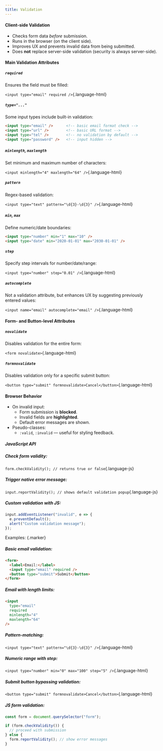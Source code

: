 ```yaml
---
title: Validation
---
```



#### Client-side Validation

- Checks form data *before* submission.
- Runs in the browser (on the client side).
- Improves UX and prevents invalid data from being submitted.
- Does **not** replace server-side validation (security is always server-side).



#### Main Validation Attributes

##### `required`

Ensures the field must be filled:

`<input type="email" required />`{.language-html}  


##### `type="..."` 

Some input types include built-in validation:

```html
<input type="email" />      <!-- basic email format check -->
<input type="url" />        <!-- basic URL format -->
<input type="tel" />        <!-- no validation by default -->
<input type="password" />   <!-- input hidden -->
```


##### `minlength`, `maxlength`

Set minimum and maximum number of characters:

`<input minlength="4" maxlength="64" />`{.language-html}  


##### `pattern`

Regex-based validation:

`<input type="text" pattern="\d{3}-\d{3}" />`{.language-html}  


##### `min`, `max`

Define numeric/date boundaries:

```html
<input type="number" min="1" max="10" />
<input type="date" min="2020-01-01" max="2030-01-01" />
```


##### `step`

Specify step intervals for number/date/range:

`<input type="number" step="0.01" />`{.language-html}  


##### `autocomplete`

Not a validation attribute, but enhances UX by suggesting previously entered values:

`<input name="email" autocomplete="email" />`{.language-html}  


#### Form- and Button-level Attributes

##### `novalidate`

Disables validation for the entire form:

`<form novalidate>`{.language-html}  


##### `formnovalidate`

Disables validation only for a specific submit button:

`<button type="submit" formnovalidate>Cancel</button>`{.language-html}  


#### Browser Behavior

- On invalid input:
  - Form submission is **blocked**.
  - Invalid fields are **highlighted**.
  - Default error messages are shown.
- Pseudo-classes:
  - `:valid`, `:invalid` — useful for styling feedback.


##### JavaScript API

##### Check form validity:

`form.checkValidity(); // returns true or false`{.language-js}  


##### Trigger native error message:

`input.reportValidity(); // shows default validation popup`{.language-js}  


##### Custom validation with JS:

```js
input.addEventListener("invalid", e => {
  e.preventDefault();
  alert("Custom validation message");
});
```


Examples: {.marker}  

##### Basic email validation:

```html
<form>
  <label>Email:</label>
  <input type="email" required />
  <button type="submit">Submit</button>
</form>
```


##### Email with length limits:

```html
<input
  type="email"
  required
  minlength="4"
  maxlength="64"
/>
```


##### Pattern-matching:

`<input type="text" pattern="\d{3}-\d{3}" />`{.language-html}  


##### Numeric range with step:

`<input type="number" min="0" max="100" step="5" />`{.language-html}  


##### Submit button bypassing validation:

`<button type="submit" formnovalidate>Cancel</button>`{.language-html}  


##### JS form validation:

```js
const form = document.querySelector("form");

if (form.checkValidity()) {
  // proceed with submission
} else {
  form.reportValidity(); // show error messages
}
```